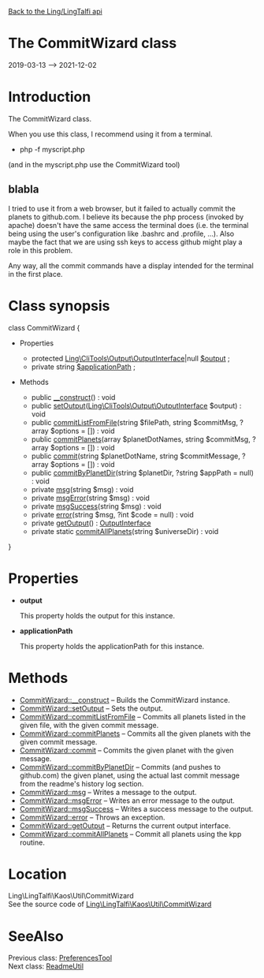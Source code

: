 [Back to the Ling/LingTalfi api](https://github.com/lingtalfi/LingTalfi/blob/master/doc/api/Ling/LingTalfi.md)



The CommitWizard class
================
2019-03-13 --> 2021-12-02






Introduction
============

The CommitWizard class.


When you use this class, I recommend using it from a terminal.

- php -f myscript.php

(and in the myscript.php use the CommitWizard tool)


blabla
---------
I tried to use it from a web browser, but it failed to actually commit the planets to github.com.
I believe its because the php process (invoked by apache) doesn't have the same access the terminal does (i.e. the terminal
being using the user's configuration like .bashrc and .profile, ...).
Also maybe the fact that we are using ssh keys to access github might play a role in this problem.

Any way, all the commit commands have a display intended for the terminal in the first place.



Class synopsis
==============


class <span class="pl-k">CommitWizard</span>  {

- Properties
    - protected [Ling\CliTools\Output\OutputInterface](https://github.com/lingtalfi/CliTools/blob/master/doc/api/Ling/CliTools/Output/OutputInterface.md)|null [$output](#property-output) ;
    - private string [$applicationPath](#property-applicationPath) ;

- Methods
    - public [__construct](https://github.com/lingtalfi/LingTalfi/blob/master/doc/api/Ling/LingTalfi/Kaos/Util/CommitWizard/__construct.md)() : void
    - public [setOutput](https://github.com/lingtalfi/LingTalfi/blob/master/doc/api/Ling/LingTalfi/Kaos/Util/CommitWizard/setOutput.md)([Ling\CliTools\Output\OutputInterface](https://github.com/lingtalfi/CliTools/blob/master/doc/api/Ling/CliTools/Output/OutputInterface.md) $output) : void
    - public [commitListFromFile](https://github.com/lingtalfi/LingTalfi/blob/master/doc/api/Ling/LingTalfi/Kaos/Util/CommitWizard/commitListFromFile.md)(string $filePath, string $commitMsg, ?array $options = []) : void
    - public [commitPlanets](https://github.com/lingtalfi/LingTalfi/blob/master/doc/api/Ling/LingTalfi/Kaos/Util/CommitWizard/commitPlanets.md)(array $planetDotNames, string $commitMsg, ?array $options = []) : void
    - public [commit](https://github.com/lingtalfi/LingTalfi/blob/master/doc/api/Ling/LingTalfi/Kaos/Util/CommitWizard/commit.md)(string $planetDotName, string $commitMessage, ?array $options = []) : void
    - public [commitByPlanetDir](https://github.com/lingtalfi/LingTalfi/blob/master/doc/api/Ling/LingTalfi/Kaos/Util/CommitWizard/commitByPlanetDir.md)(string $planetDir, ?string $appPath = null) : void
    - private [msg](https://github.com/lingtalfi/LingTalfi/blob/master/doc/api/Ling/LingTalfi/Kaos/Util/CommitWizard/msg.md)(string $msg) : void
    - private [msgError](https://github.com/lingtalfi/LingTalfi/blob/master/doc/api/Ling/LingTalfi/Kaos/Util/CommitWizard/msgError.md)(string $msg) : void
    - private [msgSuccess](https://github.com/lingtalfi/LingTalfi/blob/master/doc/api/Ling/LingTalfi/Kaos/Util/CommitWizard/msgSuccess.md)(string $msg) : void
    - private [error](https://github.com/lingtalfi/LingTalfi/blob/master/doc/api/Ling/LingTalfi/Kaos/Util/CommitWizard/error.md)(string $msg, ?int $code = null) : void
    - private [getOutput](https://github.com/lingtalfi/LingTalfi/blob/master/doc/api/Ling/LingTalfi/Kaos/Util/CommitWizard/getOutput.md)() : [OutputInterface](https://github.com/lingtalfi/CliTools/blob/master/doc/api/Ling/CliTools/Output/OutputInterface.md)
    - private static [commitAllPlanets](https://github.com/lingtalfi/LingTalfi/blob/master/doc/api/Ling/LingTalfi/Kaos/Util/CommitWizard/commitAllPlanets.md)(string $universeDir) : void

}




Properties
=============

- <span id="property-output"><b>output</b></span>

    This property holds the output for this instance.
    
    

- <span id="property-applicationPath"><b>applicationPath</b></span>

    This property holds the applicationPath for this instance.
    
    



Methods
==============

- [CommitWizard::__construct](https://github.com/lingtalfi/LingTalfi/blob/master/doc/api/Ling/LingTalfi/Kaos/Util/CommitWizard/__construct.md) &ndash; Builds the CommitWizard instance.
- [CommitWizard::setOutput](https://github.com/lingtalfi/LingTalfi/blob/master/doc/api/Ling/LingTalfi/Kaos/Util/CommitWizard/setOutput.md) &ndash; Sets the output.
- [CommitWizard::commitListFromFile](https://github.com/lingtalfi/LingTalfi/blob/master/doc/api/Ling/LingTalfi/Kaos/Util/CommitWizard/commitListFromFile.md) &ndash; Commits all planets listed in the given file, with the given commit message.
- [CommitWizard::commitPlanets](https://github.com/lingtalfi/LingTalfi/blob/master/doc/api/Ling/LingTalfi/Kaos/Util/CommitWizard/commitPlanets.md) &ndash; Commits all the given planets with the given commit message.
- [CommitWizard::commit](https://github.com/lingtalfi/LingTalfi/blob/master/doc/api/Ling/LingTalfi/Kaos/Util/CommitWizard/commit.md) &ndash; Commits the given planet with the given message.
- [CommitWizard::commitByPlanetDir](https://github.com/lingtalfi/LingTalfi/blob/master/doc/api/Ling/LingTalfi/Kaos/Util/CommitWizard/commitByPlanetDir.md) &ndash; Commits (and pushes to github.com) the given planet, using the actual last commit message from the readme's history log section.
- [CommitWizard::msg](https://github.com/lingtalfi/LingTalfi/blob/master/doc/api/Ling/LingTalfi/Kaos/Util/CommitWizard/msg.md) &ndash; Writes a message to the output.
- [CommitWizard::msgError](https://github.com/lingtalfi/LingTalfi/blob/master/doc/api/Ling/LingTalfi/Kaos/Util/CommitWizard/msgError.md) &ndash; Writes an error message to the output.
- [CommitWizard::msgSuccess](https://github.com/lingtalfi/LingTalfi/blob/master/doc/api/Ling/LingTalfi/Kaos/Util/CommitWizard/msgSuccess.md) &ndash; Writes a success message to the output.
- [CommitWizard::error](https://github.com/lingtalfi/LingTalfi/blob/master/doc/api/Ling/LingTalfi/Kaos/Util/CommitWizard/error.md) &ndash; Throws an exception.
- [CommitWizard::getOutput](https://github.com/lingtalfi/LingTalfi/blob/master/doc/api/Ling/LingTalfi/Kaos/Util/CommitWizard/getOutput.md) &ndash; Returns the current output interface.
- [CommitWizard::commitAllPlanets](https://github.com/lingtalfi/LingTalfi/blob/master/doc/api/Ling/LingTalfi/Kaos/Util/CommitWizard/commitAllPlanets.md) &ndash; Commit all planets using the kpp routine.





Location
=============
Ling\LingTalfi\Kaos\Util\CommitWizard<br>
See the source code of [Ling\LingTalfi\Kaos\Util\CommitWizard](https://github.com/lingtalfi/LingTalfi/blob/master/Kaos/Util/CommitWizard.php)



SeeAlso
==============
Previous class: [PreferencesTool](https://github.com/lingtalfi/LingTalfi/blob/master/doc/api/Ling/LingTalfi/Kaos/Tool/PreferencesTool.md)<br>Next class: [ReadmeUtil](https://github.com/lingtalfi/LingTalfi/blob/master/doc/api/Ling/LingTalfi/Kaos/Util/ReadmeUtil.md)<br>
